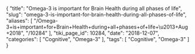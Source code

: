 {
    "title": "Omega-3 is important for Brain Health during all phases of life",
    "slug": "omega-3-is-important-for-brain-health-during-all-phases-of-life",
    "aliases": [
        "/Omega-3+is+important+for+Brain+Health+during+all+phases+of+life+\u2013+Aug+2018",
        "/10284"
    ],
    "tiki_page_id": 10284,
    "date": "2018-12-07",
    "categories": [
        "Cognitive",
        "Omega-3"
    ],
    "tags": [
        "Cognitive",
        "Omega-3"
    ]
}